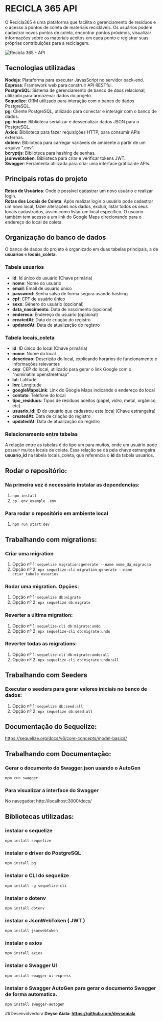 # **RECICLA 365 API**

O Recicla365 é uma plataforma que facilita o gerenciamento de resíduos e o acesso a pontos
de coleta de materiais recicláveis. Os usuários podem cadastrar novos pontos de coleta,
encontrar pontos próximos, visualizar informações sobre os materiais aceitos em cada ponto
e registrar suas próprias contribuições para a reciclagem. 

![Recicla 365 - API](https://github.com/user-attachments/assets/80ff885a-2d0e-427c-9bba-f58cb1980909)

## Tecnologias utilizadas

**Nodejs**: Plataforma para executar JavasScript no servidor back-end. <br>
**Express**: Framework web para construir API RESTful. <br>
**PostgreSQL**: Sistema de gerenciamento de banco de daos relacional, utilizado para armazenar dados do projeto.<br>
**Sequelize**: ORM utilizado para interação com o banco de dados PostgreSQL.<br>
**pg**: Cliente PostgreSQL, utilizado para conectar e interagir com o banco de dados.<br>
**pg-hstore**: Biblioteca serializar e desserializar dados JSON para o PostgreSQL.<br>
**Axios**: Biblioteca para fazer requisições HTTP, para consumir APIs externas.<br>
**dotenv**: Biblioteca para carregar variáveis de ambiente a partir de um arquivo ".env".<br>
**bcryptjs**: Biblioteca para hashing de senhas.<br>
**jsonwebtoken**: Biblioteca para criar e verificar tokens JWT.<br>
**Swagger**: Ferramenta utilizada para criar uma interface gráfica de APIs.<br>

## Principais rotas do projeto

**Rotas de Usuários**: Onde é possível cadastrar um novo usuário e realizar login. <br>
**Rotas dos Locais de Coleta**: Após realizar login o usuário pode cadastrar um novo local, fazer alterações nos dados, excluir, 
listar todos os seus locais cadastrados, assim como listar um local específico. O usuário também tem acesso a um link do Google Maps
direcionando para o endereço do local de coleta. 

## Organização do banco de dados

O banco de dados do projeto é organizado em duas tabelas principais, a de **usuarios** e **locais_coleta**.
### Tabela usuarios
- **id**: Id único do usuário (Chave primária)
- **nome**: Nome do usuário
- **email**: Email de usuário único
- **password**: Senha salva de forma segura usando hashing
- **cpf**: CPF de usuário único
- **sexo**: Gênero do usuário (opcional)
- **data_nascimento**: Data de nascimento (opcional)
- **endereco**: Endereço do usuário (opcional)
- **createdAt**: Data de criação do registro
- **updatedAt**: Data de atualização do registro

### Tabela locais_coleta
- **id**: ID único do local (Chave primária)
- **nome**: Nome do local
- **descricao**: Descrição do local, explicando horários de funcionamento e informações relevantes
- **cep**: CEP do local, utilizado para gerar o link Google com o “nominatim.openstreetmap”
- **lat**: Latitude 
- **lon**: Longitude
- **googleMapsLink**: Link do Google Maps indicando o endereço do local
- **contato**: Telefone do local
- **tipo_residuos**: Tipos de resíduos aceitos (papel, vidro, metal, orgânico, etc)
- **usuario_id**: ID do usuário que cadastrou este local (Chave estrangeira)
- **createdAt**: Data de criação do registro
- **updatedAt**: Data de atualização do registro

### Relacionamento entre tabelas

A relação entre as tabelas é do tipo um para muitos, onde um usuário pode possuir muitos locais de coleta. 
Essa relação se dá pela chave estrangeira **usuario_id** na tabela locais_coleta, que referencia o **id** da tabela usuarios.

## Rodar o repositório:

### Na primeira vez é necessário instalar as dependencias:
1. `npm install`
2. `cp .env_example .env`

### Para rodar o repositório em ambiente local
1. `npm run start:dev`

## Trabalhando com migrations:

### Criar uma migration
1. Opção nº 1: `sequelize migration:generate --name nome_da_migracao`
2. Opção nº 2: `npx sequelize-cli migration:generate --name criar_tabela_usuarios`

### Rodar uma migration. Opções:
1. Opção nº 1: `sequelize db:migrate`
2. Opção nº 2: `npx sequelize db:migrate`

### Reverter a última migration:
1. Opção nº 1: `sequelize-cli db:migrate:undo`
2. Opção nº 2: `npx sequelize-cli db:migrate:undo`

### Reverter todas as migrations:
1. Opção nº 1: `sequelize-cli db:migrate:undo:all`
2. Opção nº 2: `npx sequelize-cli db:migrate:undo:all`

## Trabalhando com Seeders

### Executar o seeders para gerar valores iniciais no banco de dados:
1. Opção nº 1: `sequelize db:seed:all`
2. Opção nº 2: `npx sequelize db:seed:all`

## Documentação do Sequelize:
https://sequelize.org/docs/v6/core-concepts/model-basics/

## Trabalhando com Documentação:

### Gerar o documento do Swagger.json usando o AutoGen
`npm run swagger`

### Para visualizar a interface do Swagger
No navegador: http://localhost:3000/docs/

## Bibliotecas utilizadas:

### instalar o sequelize
`npm install sequelize` 
### instalar o driver do PostgreSQL
`npm install pg` 
### instalar o CLI do sequelize
`npm install -g sequelize-cli` 
### instalar o dotenv
`npm install dotenv`
### instalar o JsonWebToken ( JWT )
`npm install jsonwebtoken`
### instalar o axios
`npm install axios`
### instalar o Swagger UI
`npm install swagger-ui-express`
### instalar o Swagger AutoGen para gerar o documento Swagger de forma automatica.
`npm install swagger-autogen`

##Desenvolvedora 
**Deyse Aiala: https://github.com/deyseaiala**


